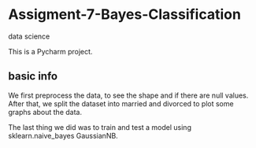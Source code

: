 # Assigment-7-Bayes-Classification
data science


This is a Pycharm project.

## basic info
We first preprocess the data, to see the shape and if there are null values. After that, we split the dataset into married and divorced to plot some graphs about the data.

The last thing we did was to train and test a model using sklearn.naive_bayes  GaussianNB.


